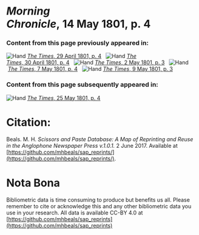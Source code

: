 # *Morning Chronicle*, 14 May 1801, p. 4  
  
### Content from this page previously appeared in:  
![Hand](http://scissorsandpaste.net/wp-content/uploads/2017/06/smallhandpointer.png) [*The Times*, 29 April 1801, p. 4](https://mhbeals.github.io/sap_html/The-Times/The-Times-29-April-1801-p-4)  
![Hand](http://scissorsandpaste.net/wp-content/uploads/2017/06/smallhandpointer.png) [*The Times*, 30 April 1801, p. 4](https://mhbeals.github.io/sap_html/The-Times/The-Times-30-April-1801-p-4)  
![Hand](http://scissorsandpaste.net/wp-content/uploads/2017/06/smallhandpointer.png) [*The Times*, 2 May 1801, p. 3](https://mhbeals.github.io/sap_html/The-Times/The-Times-2-May-1801-p-3)  
![Hand](http://scissorsandpaste.net/wp-content/uploads/2017/06/smallhandpointer.png) [*The Times*, 7 May 1801, p. 4](https://mhbeals.github.io/sap_html/The-Times/The-Times-7-May-1801-p-4)  
![Hand](http://scissorsandpaste.net/wp-content/uploads/2017/06/smallhandpointer.png) [*The Times*, 9 May 1801, p. 3](https://mhbeals.github.io/sap_html/The-Times/The-Times-9-May-1801-p-3)  
  
### Content from this page subsequently appeared in:  
![Hand](http://scissorsandpaste.net/wp-content/uploads/2017/06/smallhandpointer.png) [*The Times*, 25 May 1801, p. 4](https://mhbeals.github.io/sap_html/The-Times/The-Times-25-May-1801-p-4)  


# Citation: 

Beals. M. H. *Scissors and Paste Database: A Map of Reprinting and Reuse in the Anglophone Newspaper Press v.1.0.1.* 2 June 2017. Available at [https://github.com/mhbeals/sap_reprints/](https://github.com/mhbeals/sap_reprints/). 

# Nota Bona

Bibliometric data is time consuming to produce but benefits us all. Please remember to cite or acknowledge this and any other bibliometric data you use in your research. All data is available CC-BY 4.0 at [https://github.com/mhbeals/sap_reprints](https://github.com/mhbeals/sap_reprints)